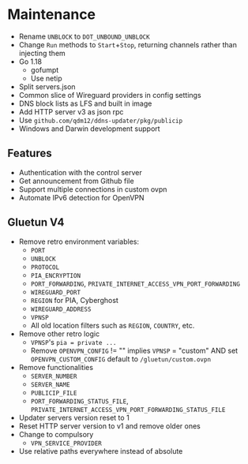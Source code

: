 # Maintenance

- Rename `UNBLOCK` to `DOT_UNBOUND_UNBLOCK`
- Change `Run` methods to `Start`+`Stop`, returning channels rather than injecting them
- Go 1.18
  - gofumpt
  - Use netip
- Split servers.json
- Common slice of Wireguard providers in config settings
- DNS block lists as LFS and built in image
- Add HTTP server v3 as json rpc
- Use `github.com/qdm12/ddns-updater/pkg/publicip`
- Windows and Darwin development support

## Features

- Authentication with the control server
- Get announcement from Github file
- Support multiple connections in custom ovpn
- Automate IPv6 detection for OpenVPN

## Gluetun V4

- Remove retro environment variables:
  - `PORT`
  - `UNBLOCK`
  - `PROTOCOL`
  - `PIA_ENCRYPTION`
  - `PORT_FORWARDING`, `PRIVATE_INTERNET_ACCESS_VPN_PORT_FORWARDING`
  - `WIREGUARD_PORT`
  - `REGION` for PIA, Cyberghost
  - `WIREGUARD_ADDRESS`
  - `VPNSP`
  - All old location filters such as `REGION`, `COUNTRY`, etc.
- Remove other retro logic
  - `VPNSP`'s `pia = private ...`
  - Remove `OPENVPN_CONFIG` != "" implies `VPNSP` = "custom" AND set `OPENVPN_CUSTOM_CONFIG` default to `/gluetun/custom.ovpn`
- Remove functionalities
  - `SERVER_NUMBER`
  - `SERVER_NAME`
  - `PUBLICIP_FILE`
  - `PORT_FORWARDING_STATUS_FILE`, `PRIVATE_INTERNET_ACCESS_VPN_PORT_FORWARDING_STATUS_FILE`
- Updater servers version reset to 1
- Reset HTTP server version to v1 and remove older ones
- Change to compulsory
  - `VPN_SERVICE_PROVIDER`
- Use relative paths everywhere instead of absolute
